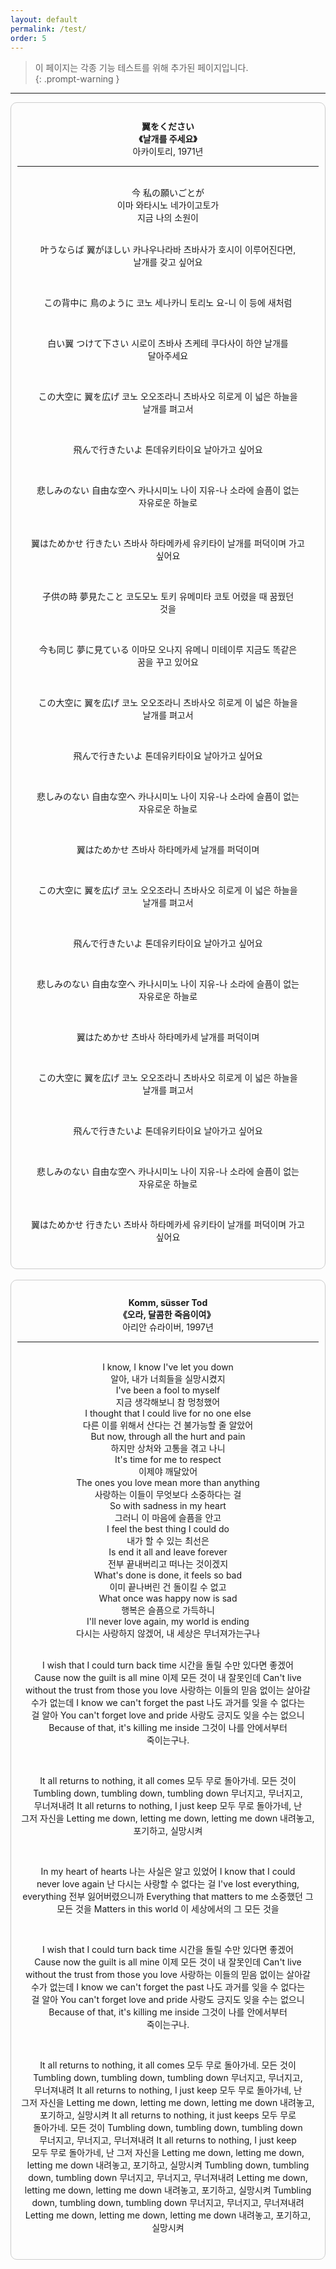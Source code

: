 ```yaml
---
layout: default
permalink: /test/
order: 5
---
```

> 이 페이지는 각종 기능 테스트를 위해 추가된 페이지입니다.  
{: .prompt-warning }
<hr>
<div style="border: 1px solid #ccc; padding: 10px; border-radius: 10px; white-space: pre-wrap; text-align: center; pre-wrap !important;">
<b>翼をください
《날개를 주세요》</b>
아카이토리, 1971년
<hr>
今 私の願いごとが
이마 와타시노 네가이고토가
지금 나의 소원이

叶うならば 翼がほしい
카나우나라바 츠바사가 호시이
이루어진다면, 날개를 갖고 싶어요

この背中に 鳥のように
코노 세나카니 토리노 요-니
이 등에 새처럼

白い翼 つけて下さい
시로이 츠바사 츠케테 쿠다사이
하얀 날개를 달아주세요

この大空に 翼を広げ
코노 오오조라니 츠바사오 히로게
이 넓은 하늘을 날개를 펴고서

飛んで行きたいよ
톤데유키타이요
날아가고 싶어요

悲しみのない 自由な空へ
카나시미노 나이 지유-나 소라에
슬픔이 없는 자유로운 하늘로

翼はためかせ 行きたい
츠바사 하타메카세 유키타이
날개를 퍼덕이며 가고 싶어요



子供の時 夢見たこと
코도모노 토키 유메미타 코토
어렸을 때 꿈꿨던 것을

今も同じ 夢に見ている
이마모 오나지 유메니 미테이루
지금도 똑같은 꿈을 꾸고 있어요

この大空に 翼を広げ
코노 오오조라니 츠바사오 히로게
이 넓은 하늘을 날개를 펴고서

飛んで行きたいよ
톤데유키타이요
날아가고 싶어요

悲しみのない 自由な空へ
카나시미노 나이 지유-나 소라에
슬픔이 없는 자유로운 하늘로

翼はためかせ
츠바사 하타메카세
날개를 퍼덕이며

この大空に 翼を広げ
코노 오오조라니 츠바사오 히로게
이 넓은 하늘을 날개를 펴고서

飛んで行きたいよ
톤데유키타이요
날아가고 싶어요

悲しみのない 自由な空へ
카나시미노 나이 지유-나 소라에
슬픔이 없는 자유로운 하늘로

翼はためかせ
츠바사 하타메카세
날개를 퍼덕이며

この大空に 翼を広げ
코노 오오조라니 츠바사오 히로게
이 넓은 하늘을 날개를 펴고서

飛んで行きたいよ
톤데유키타이요
날아가고 싶어요

悲しみのない 自由な空へ
카나시미노 나이 지유-나 소라에
슬픔이 없는 자유로운 하늘로

翼はためかせ 行きたい
츠바사 하타메카세 유키타이
날개를 퍼덕이며 가고 싶어요
</div>
<br>

<div style="border: 1px solid #ccc; padding: 10px; border-radius: 10px; white-space: pre-wrap; text-align: center; pre-wrap !important;">
<b>Komm, süsser Tod
《오라, 달콤한 죽음이여》</b> 
아리안 슈라이버, 1997년
<hr>
I know, I know I've let you down
알아, 내가 너희들을 실망시켰지
I've been a fool to myself
지금 생각해보니 참 멍청했어
I thought that I could live for no one else
다른 이를 위해서 산다는 건 불가능할 줄 알았어
But now, through all the hurt and pain
하지만 상처와 고통을 겪고 나니
It's time for me to respect
이제야 깨달았어
The ones you love mean more than anything
사랑하는 이들이 무엇보다 소중하다는 걸
So with sadness in my heart
그러니 이 마음에 슬픔을 안고
I feel the best thing I could do
내가 할 수 있는 최선은
Is end it all and leave forever
전부 끝내버리고 떠나는 것이겠지
What's done is done, it feels so bad
이미 끝나버린 건 돌이킬 수 없고
What once was happy now is sad
행복은 슬픔으로 가득하니
I'll never love again, my world is ending
다시는 사랑하지 않겠어, 내 세상은 무너져가는구나

I wish that I could turn back time
시간을 돌릴 수만 있다면 좋겠어
Cause now the guilt is all mine
이제 모든 것이 내 잘못인데
Can't live without the trust from those you love
사랑하는 이들의 믿음 없이는 살아갈 수가 없는데
I know we can't forget the past
나도 과거를 잊을 수 없다는 걸 알아
You can't forget love and pride
사랑도 긍지도 잊을 수는 없으니
Because of that, it's killing me inside
그것이 나를 안에서부터 죽이는구나.

It all returns to nothing, it all comes
모두 무로 돌아가네. 모든 것이
Tumbling down, tumbling down, tumbling down
무너지고, 무너지고, 무너져내려
It all returns to nothing, I just keep
모두 무로 돌아가네, 난 그저 자신을
Letting me down, letting me down, letting me down
내려놓고, 포기하고, 실망시켜


In my heart of hearts
나는 사실은 알고 있었어
I know that I could never love again
난 다시는 사랑할 수 없다는 걸
I've lost everything, everything
전부 잃어버렸으니까
Everything that matters to me
소중했던 그 모든 것을
Matters in this world
이 세상에서의 그 모든 것을

I wish that I could turn back time
시간을 돌릴 수만 있다면 좋겠어
Cause now the guilt is all mine
이제 모든 것이 내 잘못인데
Can't live without the trust from those you love
사랑하는 이들의 믿음 없이는 살아갈 수가 없는데
I know we can't forget the past
나도 과거를 잊을 수 없다는 걸 알아
You can't forget love and pride
사랑도 긍지도 잊을 수는 없으니
Because of that, it's killing me inside
그것이 나를 안에서부터 죽이는구나.


It all returns to nothing, it all comes
모두 무로 돌아가네. 모든 것이
Tumbling down, tumbling down, tumbling down
무너지고, 무너지고, 무너져내려
It all returns to nothing, I just keep
모두 무로 돌아가네, 난 그저 자신을
Letting me down, letting me down, letting me down
내려놓고, 포기하고, 실망시켜
It all returns to nothing, it just keeps
모두 무로 돌아가네. 모든 것이
Tumbling down, tumbling down, tumbling down
무너지고, 무너지고, 무너져내려
It all returns to nothing, I just keep
모두 무로 돌아가네, 난 그저 자신을
Letting me down, letting me down, letting me down
내려놓고, 포기하고, 실망시켜
Tumbling down, tumbling down, tumbling down
무너지고, 무너지고, 무너져내려
Letting me down, letting me down, letting me down
내려놓고, 포기하고, 실망시켜
Tumbling down, tumbling down, tumbling down
무너지고, 무너지고, 무너져내려
Letting me down, letting me down, letting me down
내려놓고, 포기하고, 실망시켜
</div>

